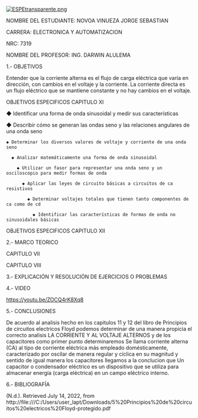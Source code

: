 [![ESPEtransparente.png](https://i.postimg.cc/nhpFH4dr/ESPEtransparente.png)](https://postimg.cc/RNp5dHxx)
                                                                        


NOMBRE DEL ESTUDIANTE: NOVOA VINUEZA JORGE SEBASTIAN 
  
CARRERA: ELECTRONICA Y AUTOMATIZACION 

NRC: 7319

NOMBRE DEL PROFESOR: ING. DARWIN ALULEMA



1.- OBJETIVOS 

Entender que la corriente alterna es el flujo de carga eléctrica que varía en dirección, con cambios en el voltaje y la corriente.
La corriente directa es un flujo eléctrico que se mantiene constante y no hay cambios en el voltaje.

OBJETIVOS ESPECIFICOS CAPITULO XI


◆ Identificar una forma de onda sinusoidal y medir sus características

  ◆ Describir cómo se generan las ondas seno y las relaciones angulares de una onda seno
  
    ◆ Determinar los diversos valores de voltaje y corriente de una onda seno
    
      ◆ Analizar matemáticamente una forma de onda sinusoidal
        
        ◆ Utilizar un fasor para representar una onda seno y un osciloscopio para medir formas de onda
            
          ◆ Aplicar las leyes de circuito básicas a circuitos de ca resistivos
            
            ◆ Determinar voltajes totales que tienen tanto componentes de ca como de cd

              ◆ Identificar las características de formas de onda no sinusoidales básicas

OBJETIVOS ESPECIFICOS CAPITULO XII


          

2.- MARCO TEORICO 

CAPITULO 	VII




CAPITULO VIII


3.- EXPLICACIÓN Y RESOLUCIÓN DE EJERCICIOS O PROBLEMAS




4.- VIDEO

https://youtu.be/ZOCQ4rK8Xq8 

5.- CONCLUSIONES

De acuerdo al analisis hecho en los capitulos 11 y 12 del libro de Principios de circuitos electricos Floyd podemos determinar de una manera propicia el correcto analisis LA CORRIENTE Y AL VOLTAJE ALTERNOS y de los capacitores como primer punto determinaremos Se llama corriente alterna (CA) al tipo de corriente eléctrica más empleado domésticamente, caracterizado por oscilar de manera regular y cíclica en su magnitud y sentido de igual manera los capacitores llegamos a la conclucion que Un capacitor o condensador eléctrico es un dispositivo que se utiliza para almacenar energía (carga eléctrica) en un campo eléctrico interno.

6.- BIBLIOGRAFÍA

(N.d.). Retrieved July 14, 2022, from http://file:///C:/Users/user_lapt/Downloads/5%20Principios%20de%20circuitos%20electricos%20Floyd-protegido.pdf


